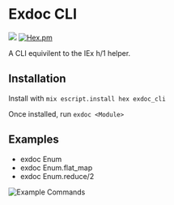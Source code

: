 # Exdoc CLI


![](https://github.com/silbermm/exdoc_cli/workflows/Build%20and%20Test/badge.svg)
[![Hex.pm](https://img.shields.io/hexpm/v/exdoc_cli?style=flat-square)](https://hexdocs.pm/exdoc_cli/ExdocCLI.html#content)

A CLI equivilent to the IEx h/1 helper.

## Installation

Install with `mix escript.install hex exdoc_cli`

Once installed, run `exdoc <Module>`

## Examples
  * exdoc Enum
  * exdoc Enum.flat_map
  * exdoc Enum.reduce/2

![Example Commands](https://raw.githubusercontent.com/silbermm/exdoc_cli/main/exdoc_usage.gif)
